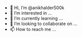 - 👋 Hi, I’m @anikhalder500k
- 👀 I’m interested in ...
- 🌱 I’m currently learning ...
- 💞️ I’m looking to collaborate on ...
- 📫 How to reach me ...

<!---
anikhalder500k/anikhalder500k is a ✨ special ✨ repository because its `README.md` (this file) appears on your GitHub profile.
You can click the Preview link to take a look at your changes.
--->
